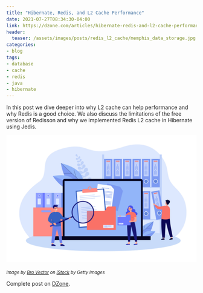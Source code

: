 ```yaml
---
title: "Hibernate, Redis, and L2 Cache Performance"
date: 2021-07-27T08:34:30-04:00
link: https://dzone.com/articles/hibernate-redis-and-l2-cache-performance
header:
  teaser: /assets/images/posts/redis_l2_cache/memphis_data_storage.jpg
categories:
- blog
tags:
- database
- cache
- redis
- java
- hibernate
---
```


In this post we dive deeper into why L2 cache can help performance and why Redis is a good choice. We also discuss the 
limitations of the free version of Redisson and why we implemented Redis L2 cache in Hibernate using Jedis.

![Data Storage](/assets/images/posts/redis_l2_cache/memphis_data_storage.jpg)

_<small>Image by [Bro Vector](https://www.istockphoto.com/portfolio/BROvector?mediatype=illustration) on [iStock](https://www.istockphoto.com) by Getty Images</small>_

Complete post on [DZone](https://dzone.com/articles/hibernate-redis-and-l2-cache-performance).